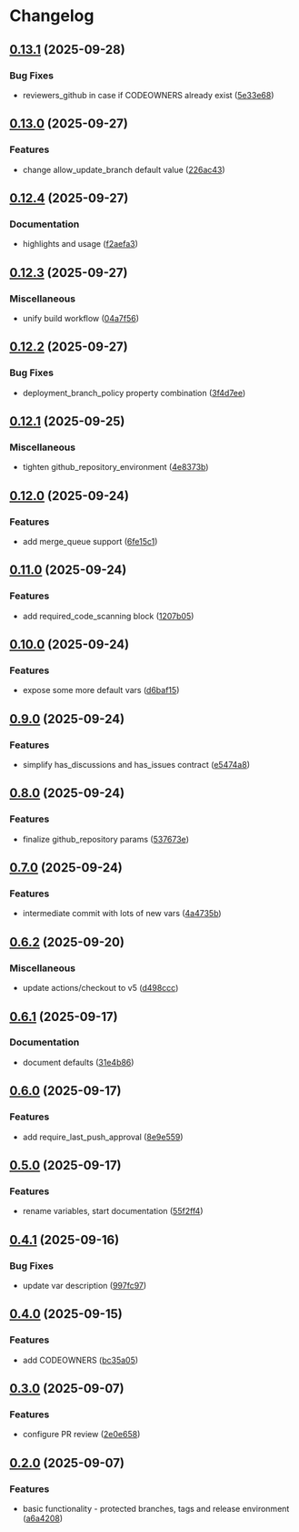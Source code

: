 # Changelog

## [0.13.1](https://github.com/agilecustoms/terraform-github-repo/compare/v0.13.0...v0.13.1) (2025-09-28)

### Bug Fixes

* reviewers_github in case if CODEOWNERS already exist ([5e33e68](https://github.com/agilecustoms/terraform-github-repo/commit/5e33e685c6a7d3b3d9e43eda5b0e5392d776edf9))


## [0.13.0](https://github.com/agilecustoms/terraform-github-repo/compare/v0.12.4...v0.13.0) (2025-09-27)

### Features

* change allow_update_branch default value ([226ac43](https://github.com/agilecustoms/terraform-github-repo/commit/226ac4317aa5109e629d90e4fe8ff58402f8f271))


## [0.12.4](https://github.com/agilecustoms/terraform-github-repo/compare/v0.12.3...v0.12.4) (2025-09-27)

### Documentation

* highlights and usage ([f2aefa3](https://github.com/agilecustoms/terraform-github-repo/commit/f2aefa31dfd0b5afe3100d383d28de39e745d995))


## [0.12.3](https://github.com/agilecustoms/terraform-github-repo/compare/v0.12.2...v0.12.3) (2025-09-27)

### Miscellaneous

* unify build workflow ([04a7f56](https://github.com/agilecustoms/terraform-github-repo/commit/04a7f56b294e60f79cc2ac155741a135676f8dba))


## [0.12.2](https://github.com/agilecustoms/terraform-github-repo/compare/v0.12.1...v0.12.2) (2025-09-27)

### Bug Fixes

* deployment_branch_policy property combination ([3f4d7ee](https://github.com/agilecustoms/terraform-github-repo/commit/3f4d7ee54f99fa99416a14b7d5a98c7fb620cffa))


## [0.12.1](https://github.com/agilecustoms/terraform-github-repo/compare/v0.12.0...v0.12.1) (2025-09-25)

### Miscellaneous

* tighten github_repository_environment ([4e8373b](https://github.com/agilecustoms/terraform-github-repo/commit/4e8373b3241407849a3751ad08d6e2f0c8fa43cc))


## [0.12.0](https://github.com/agilecustoms/terraform-github-repo/compare/v0.11.0...v0.12.0) (2025-09-24)

### Features

* add merge_queue support ([6fe15c1](https://github.com/agilecustoms/terraform-github-repo/commit/6fe15c1b8e6ec7b3b2bce31ae2ff89440cea811f))


## [0.11.0](https://github.com/agilecustoms/terraform-github-repo/compare/v0.10.0...v0.11.0) (2025-09-24)

### Features

* add required_code_scanning block ([1207b05](https://github.com/agilecustoms/terraform-github-repo/commit/1207b05e7dd065626f43dc18a77c4bc76da340b0))


## [0.10.0](https://github.com/agilecustoms/terraform-github-repo/compare/v0.9.0...v0.10.0) (2025-09-24)

### Features

* expose some more default vars ([d6baf15](https://github.com/agilecustoms/terraform-github-repo/commit/d6baf1569e590b1bb70db2c0288e5e70160f7894))


## [0.9.0](https://github.com/agilecustoms/terraform-github-repo/compare/v0.8.0...v0.9.0) (2025-09-24)

### Features

* simplify has_discussions and has_issues contract ([e5474a8](https://github.com/agilecustoms/terraform-github-repo/commit/e5474a884af110a5eaaaff5957f1203484f77eab))


## [0.8.0](https://github.com/agilecustoms/terraform-github-repo/compare/v0.7.0...v0.8.0) (2025-09-24)

### Features

* finalize github_repository params ([537673e](https://github.com/agilecustoms/terraform-github-repo/commit/537673e4b378d19947d337adb52d0c1dc8164573))


## [0.7.0](https://github.com/agilecustoms/terraform-github-repo/compare/v0.6.2...v0.7.0) (2025-09-24)

### Features

* intermediate commit with lots of new vars ([4a4735b](https://github.com/agilecustoms/terraform-github-repo/commit/4a4735b6de8bbcd2414f3c0fe42089d4865b2f8a))


## [0.6.2](https://github.com/agilecustoms/terraform-github-repo/compare/v0.6.1...v0.6.2) (2025-09-20)

### Miscellaneous

* update actions/checkout to v5 ([d498ccc](https://github.com/agilecustoms/terraform-github-repo/commit/d498cccf4708f2a6da8621dec63243bb6017afde))


## [0.6.1](https://github.com/agilecustoms/terraform-github-repo/compare/v0.6.0...v0.6.1) (2025-09-17)

### Documentation

* document defaults ([31e4b86](https://github.com/agilecustoms/terraform-github-repo/commit/31e4b86f7b7b17c8c841b1268f6dda4841ad6501))


## [0.6.0](https://github.com/agilecustoms/terraform-github-repo/compare/v0.5.0...v0.6.0) (2025-09-17)

### Features

* add require_last_push_approval ([8e9e559](https://github.com/agilecustoms/terraform-github-repo/commit/8e9e5599f96e096e9bd3e4cc2132c087b4be0270))


## [0.5.0](https://github.com/agilecustoms/terraform-github-repo/compare/v0.4.1...v0.5.0) (2025-09-17)

### Features

* rename variables, start documentation ([55f2ff4](https://github.com/agilecustoms/terraform-github-repo/commit/55f2ff458fb10e7560342e1c59f7cb7ad92dd30f))


## [0.4.1](https://github.com/agilecustoms/terraform-github-repo/compare/v0.4.0...v0.4.1) (2025-09-16)

### Bug Fixes

* update var description ([997fc97](https://github.com/agilecustoms/terraform-github-repo/commit/997fc97e8b59ec4ba6d7f289a75c1e200d41e669))


## [0.4.0](https://github.com/agilecustoms/terraform-github-repo/compare/v0.3.0...v0.4.0) (2025-09-15)

### Features

* add CODEOWNERS ([bc35a05](https://github.com/agilecustoms/terraform-github-repo/commit/bc35a055f2ca2677f700b6a5c0c2c545230fce60))


## [0.3.0](https://github.com/agilecustoms/terraform-github-repo/compare/v0.2.0...v0.3.0) (2025-09-07)

### Features

* configure PR review ([2e0e658](https://github.com/agilecustoms/terraform-github-repo/commit/2e0e65863fb2ea16d30f0037853cc7e1eaacd4cc))


## [0.2.0](https://github.com/agilecustoms/terraform-github-repo/compare/v0.1.0...v0.2.0) (2025-09-07)

### Features

* basic functionality - protected branches, tags and release environment ([a6a4208](https://github.com/agilecustoms/terraform-github-repo/commit/a6a420824170dceeab2fb02b483835dacf3d6748))